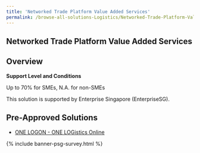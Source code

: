 ```yaml
---
title: 'Networked Trade Platform Value Added Services'
permalink: /browse-all-solutions-Logistics/Networked-Trade-Platform-Value-Added-Services
---
```


## Networked Trade Platform Value Added Services
## Overview

**Support Level and Conditions**

Up to 70% for SMEs, N.A. for non-SMEs

This solution is supported by Enterprise Singapore (EnterpriseSG).

## Pre-Approved Solutions

- <a href='/productivity-solutions-grant/solutionrepo/solution544' target='_blank'>ONE LOGON - ONE LOGistics Online</a><br>

{% include banner-psg-survey.html %}
